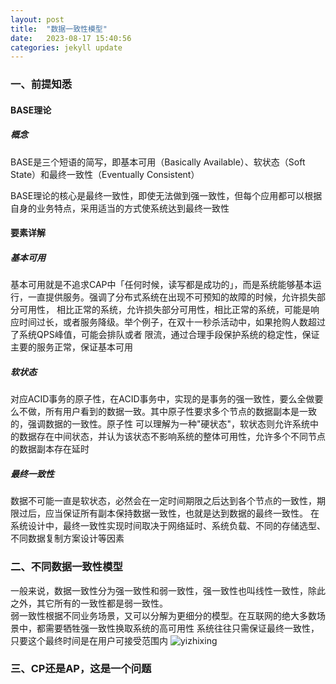 ```yaml
---
layout: post
title:  "数据一致性模型"
date:   2023-08-17 15:40:56
categories: jekyll update
---
```


### 一、前提知悉
#### BASE理论
##### 概念
BASE是三个短语的简写，即基本可用（Basically Available）、软状态（Soft State）和最终一致性（Eventually Consistent）  

BASE理论的核心是最终一致性，即使无法做到强一致性，但每个应用都可以根据自身的业务特点，采用适当的方式使系统达到最终一致性

#### 要素详解
##### 基本可用
基本可用就是不追求CAP中「任何时候，读写都是成功的」，而是系统能够基本运行，一直提供服务。强调了分布式系统在出现不可预知的故障的时候，允许损失部分可用性，
相比正常的系统，允许损失部分可用性，相比正常的系统，可能是响应时间过长，或者服务降级。举个例子，在双十一秒杀活动中，如果抢购人数超过了系统QPS峰值，可能会排队或者
限流，通过合理手段保护系统的稳定性，保证主要的服务正常，保证基本可用
##### 软状态
对应ACID事务的原子性，在ACID事务中，实现的是事务的强一致性，要么全做要么不做，所有用户看到的数据一致。其中原子性要求多个节点的数据副本是一致的，强调数据的一致性。原子性
可以理解为一种"硬状态"，软状态则允许系统中的数据存在中间状态，并认为该状态不影响系统的整体可用性，允许多个不同节点的数据副本存在延时
##### 最终一致性
数据不可能一直是软状态，必然会在一定时间期限之后达到各个节点的一致性，期限过后，应当保证所有副本保持数据一致性，也就是达到数据的最终一致性。
在系统设计中，最终一致性实现时间取决于网络延时、系统负载、不同的存储选型、不同数据复制方案设计等因素

### 二、不同数据一致性模型
一般来说，数据一致性分为强一致性和弱一致性，强一致性也叫线性一致性，除此之外，其它所有的一致性都是弱一致性。  
弱一致性根据不同业务场景，又可以分解为更细分的模型。在互联网的绝大多数场景中，都需要牺牲强一致性换取系统的高可用性
系统往往只需保证最终一致性，只要这个最终时间是在用户可接受范围内
![yizhixing](https://github.com/xuxing421/imageBed/assets/56280293/e0283f96-994f-4193-8614-50a3afc0100f)




### 三、CP还是AP，这是一个问题

